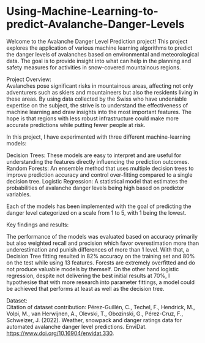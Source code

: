 # Using-Machine-Learning-to-predict-Avalanche-Danger-Levels

Welcome to the Avalanche Danger Level Prediction project! This project explores the application of various machine learning algorithms to predict the danger levels of avalanches based on environmental and meteorological data. The goal is to provide insight into what can help in the planning and safety measures for activities in snow-covered mountainous regions.

Project Overview: <br />
Avalanches pose significant risks in mountainous areas, affecting not only adventurers such as skiers and mountaineers but also the residents living in these areas. By using data collected by the Swiss who have undeniable expertise on the subject, the strive is to understand the effectiveness of machine learning and draw insights into the most important features. The hope is that regions with less robust infrastructure could make more accurate predictions while putting fewer people at risk.

In this project, I have experimented with three different machine-learning models:

Decision Trees: These models are easy to interpret and are useful for understanding the features directly influencing the prediction outcomes.
Random Forests: An ensemble method that uses multiple decision trees to improve prediction accuracy and control over-fitting compared to a single decision tree.
Logistic Regression: A statistical model that estimates the probabilities of avalanche danger levels being high based on predictor variables.

Each of the models has been implemented with the goal of predicting the danger level categorized on a scale from 1 to 5, with 1 being the lowest.

Key findings and results: <br />

The performance of the models was evaluated based on accuracy primarily but also weighted recall and precision which favor overestimation more than underestimation and punish differences of more than 1 level. With that, a Decision Tree fitting resulted in 82% accuracy on the training set and 80% on the test while using 13 features. Forests are extremely overfitted and do not produce valuable models by themself. On the other hand logistic regression, despite not delivering the best initial results at 70%, I hypothesise that with more research into parameter fittings, a model could be achieved that performs at least as well as the decision tree. 


Dataset: <br />
Citation of dataset contribution:
Pérez-Guillén, C., Techel, F., Hendrick, M., Volpi, M., van Herwijnen, A., Olevski, T., Obozinski, G., Pérez-Cruz, F., Schweizer, J. (2022). Weather, snowpack and danger ratings data for automated avalanche danger level predictions.  EnviDat.  https://www.doi.org/10.16904/envidat.330.

